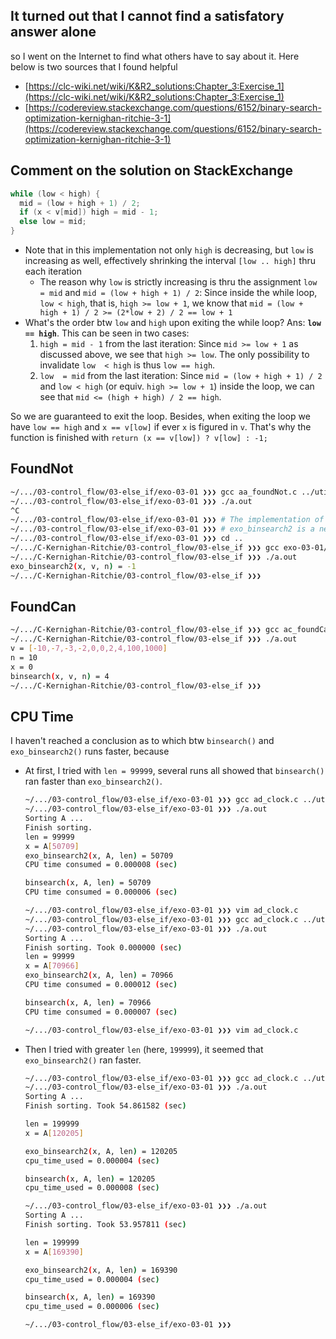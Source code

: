 ## It turned out that I cannot find a satisfatory answer alone
so I went on the Internet to find what others have to say about it. Here below is two sources that I found helpful
- [https://clc-wiki.net/wiki/K&R2_solutions:Chapter_3:Exercise_1](https://clc-wiki.net/wiki/K&R2_solutions:Chapter_3:Exercise_1)
- [https://codereview.stackexchange.com/questions/6152/binary-search-optimization-kernighan-ritchie-3-1](https://codereview.stackexchange.com/questions/6152/binary-search-optimization-kernighan-ritchie-3-1)

## Comment on the solution on StackExchange
```c
while (low < high) {
  mid = (low + high + 1) / 2;
  if (x < v[mid]) high = mid - 1;
  else low = mid;
}
```
- Note that in this implementation not only `high` is decreasing,  but `low` is increasing as well, effectively shrinking the interval `[low .. high]` thru each iteration
  - The reason why `low` is strictly increasing is thru the assignment `low = mid` and `mid = (low + high + 1) / 2`: Since inside the while loop, `low < high`, that is, `high >= low + 1`, we know that `mid = (low + high + 1) / 2 >= (2*low + 2) / 2 == low + 1`
- What's the order btw `low` and `high` upon exiting the while loop? Ans: **`low == high`**. This can be seen in two cases:
  01. `high = mid - 1` from the last iteration: Since `mid >= low + 1` as discussed above, we see that `high >= low`. The only possibility to invalidate `low  < high` is thus `low == high`.
  02. `low  = mid` from the last iteration: Since `mid = (low + high + 1) / 2` and `low < high` (or equiv. `high >= low + 1`) inside the loop, we can see that `mid <= (high + high) / 2 == high`.

So we are guaranteed to exit the loop. Besides, when exiting the loop we have `low == high` and `x == v[low]` if ever `x` is figured in `v`. That's why the function is finished with `return (x == v[low]) ? v[low] : -1;`


## FoundNot

```bash
~/.../03-control_flow/03-else_if/exo-03-01 ❯❯❯ gcc aa_foundNot.c ../utils.c
~/.../03-control_flow/03-else_if/exo-03-01 ❯❯❯ ./a.out
^C
~/.../03-control_flow/03-else_if/exo-03-01 ❯❯❯ # The implementation of exo_binsearch is wrong.
~/.../03-control_flow/03-else_if/exo-03-01 ❯❯❯ # exo_binsearch2 is a new implementation.
~/.../03-control_flow/03-else_if/exo-03-01 ❯❯❯ cd ..
~/.../C-Kernighan-Ritchie/03-control_flow/03-else_if ❯❯❯ gcc exo-03-01/ab_foundNot.c utils.c
~/.../C-Kernighan-Ritchie/03-control_flow/03-else_if ❯❯❯ ./a.out
exo_binsearch2(x, v, n) = -1
~/.../C-Kernighan-Ritchie/03-control_flow/03-else_if ❯❯❯
```

## FoundCan

```bash
~/.../C-Kernighan-Ritchie/03-control_flow/03-else_if ❯❯❯ gcc ac_foundCan.c utils.c
~/.../C-Kernighan-Ritchie/03-control_flow/03-else_if ❯❯❯ ./a.out
v = [-10,-7,-3,-2,0,0,2,4,100,1000]
n = 10
x = 0
binsearch(x, v, n) = 4
~/.../C-Kernighan-Ritchie/03-control_flow/03-else_if ❯❯❯
```


## CPU Time
I haven't reached a conclusion as to which btw `binsearch()` and `exo_binsearch2()` runs faster, because
- At first, I tried with `len = 99999`, several runs all showed that `binsearch()` ran faster than `exo_binsearch2()`.
  ```bash
  ~/.../03-control_flow/03-else_if/exo-03-01 ❯❯❯ gcc ad_clock.c ../utils.c
  ~/.../03-control_flow/03-else_if/exo-03-01 ❯❯❯ ./a.out
  Sorting A ...
  Finish sorting.
  len = 99999
  x = A[50709]
  exo_binsearch2(x, A, len) = 50709
  CPU time consumed = 0.000008 (sec)
  
  binsearch(x, A, len) = 50709
  CPU time consumed = 0.000006 (sec)
  
  ~/.../03-control_flow/03-else_if/exo-03-01 ❯❯❯ vim ad_clock.c
  ~/.../03-control_flow/03-else_if/exo-03-01 ❯❯❯ gcc ad_clock.c ../utils.c
  ~/.../03-control_flow/03-else_if/exo-03-01 ❯❯❯ ./a.out
  Sorting A ...
  Finish sorting. Took 0.000000 (sec)
  len = 99999
  x = A[70966]
  exo_binsearch2(x, A, len) = 70966
  CPU time consumed = 0.000012 (sec)
  
  binsearch(x, A, len) = 70966
  CPU time consumed = 0.000007 (sec)
  
  ~/.../03-control_flow/03-else_if/exo-03-01 ❯❯❯ vim ad_clock.c
  ```
- Then I tried with greater `len` (here, `199999`), it seemed that `exo_binsearch2()` ran faster.
  ```bash
  ~/.../03-control_flow/03-else_if/exo-03-01 ❯❯❯ gcc ad_clock.c ../utils.c
  ~/.../03-control_flow/03-else_if/exo-03-01 ❯❯❯ ./a.out
  Sorting A ...
  Finish sorting. Took 54.861582 (sec)
  
  len = 199999
  x = A[120205]
  
  exo_binsearch2(x, A, len) = 120205
  cpu_time_used = 0.000004 (sec)
  
  binsearch(x, A, len) = 120205
  cpu_time_used = 0.000008 (sec)
  
  ~/.../03-control_flow/03-else_if/exo-03-01 ❯❯❯ ./a.out
  Sorting A ...
  Finish sorting. Took 53.957811 (sec)
  
  len = 199999
  x = A[169390]
  
  exo_binsearch2(x, A, len) = 169390
  cpu_time_used = 0.000004 (sec)
  
  binsearch(x, A, len) = 169390
  cpu_time_used = 0.000006 (sec)
  
  ~/.../03-control_flow/03-else_if/exo-03-01 ❯❯❯
  ```


